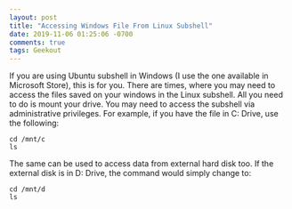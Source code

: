 ```yaml
---
layout: post
title: "Accessing Windows File From Linux Subshell"
date: 2019-11-06 01:25:06 -0700
comments: true
tags: Geekout
---
```


If you are using Ubuntu subshell in Windows (I use the one available in Microsoft Store), this is for you. There are times, where you may need to access the files saved on your windows in the Linux subshell. 
All you need to do is mount your drive. You may need to access the subshell via administrative privileges. For example, if you have the file in C: Drive, use the following:

```
cd /mnt/c
ls
```

The same can be used to access data from external hard disk too. If the external disk is in D: Drive, the command would simply change to:

```
cd /mnt/d
ls
```
